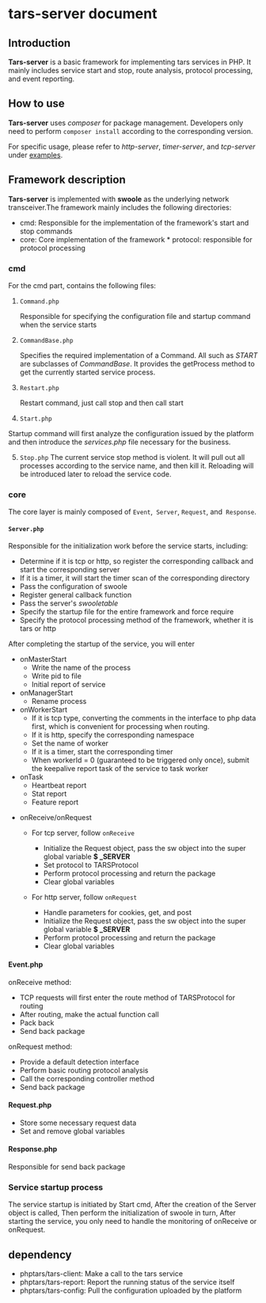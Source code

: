 # tars-server document

## Introduction
**Tars-server** is a basic framework for implementing tars services in PHP. It mainly includes service start and stop, route analysis, protocol processing, and event reporting.

## How to use  
**Tars-server** uses *composer* for package management. Developers only need to perform `composer install` according to the corresponding version.

For specific usage, please refer to *http-server*, *timer-server*, and *tcp-server* under [examples](https://github.com/TarsPHP/TarsPHP/tree/master/examples). 

## Framework description
**Tars-server** is implemented with **swoole** as the underlying network transceiver.The framework mainly includes the following directories:

* cmd: Responsible for the implementation of the framework's start and stop commands  
* core: Core implementation of the framework * protocol: responsible for protocol processing 
  
### cmd
For the cmd part, contains the following files:
1. `Command.php` 

   Responsible for specifying the configuration file and startup command when the service starts

2. `CommandBase.php` 

   Specifies the required implementation of a Command. All such as *START* are subclasses of *CommandBase*. It provides the getProcess method to get the currently started service process.  

3. `Restart.php` 

   Restart command, just call stop and then call start

4. `Start.php` 

  Startup command will first analyze the configuration issued by the platform and then introduce the *services.php* file necessary for the business.  

5. `Stop.php` 
  The current service stop method is violent. It will pull out all processes according to the service name, and then kill it. Reloading will be introduced later to reload the service code.


### core  
The core layer is mainly composed of `Event`,` Server`, `Request`, and` Response`.  

#### `Server.php`    
 Responsible for the initialization work before the service starts, including:
   * Determine if it is tcp or http, so register the corresponding callback and start the corresponding server
   * If it is a timer, it will start the timer scan of the corresponding directory
   * Pass the configuration of swoole 
   * Register general callback function  
   * Pass the server's *swooletable*  
   * Specify the startup file for the entire framework and force require  
   * Specify the protocol processing method of the framework, whether it is tars or http

After completing the startup of the service, you will enter    
* onMasterStart
    - Write the name of the process 
    - Write pid to file  
    - Initial report of service  
* onManagerStart
    - Rename process  
* onWorkerStart  
    - If it is tcp type, converting the comments in the interface to php data first, which is convenient for processing when routing.  
    - If it is http, specify the corresponding namespace  
    - Set the name of worker  
    - If it is a timer, start the corresponding timer  
    - When workerId = 0 (guaranteed to be triggered only once), submit the keepalive report task of the service to task worker
* onTask
    - Heartbeat report
    - Stat report
    - Feature report  
- onReceive/onRequest  
    + For tcp server, follow `onReceive`
        *  Initialize the Request object, pass the sw object into the super global variable **$ _SERVER**  
        * Set protocol to TARSProtocol
        * Perform protocol processing and return the package  
        * Clear global variables
    
    + For http server, follow `onRequest`
        * Handle parameters for cookies, get, and post  
        * Initialize the Request object, pass the sw object into the super global variable **$ _SERVER**  
        * Perform protocol processing and return the package  
        * Clear global variables  

#### Event.php    
onReceive method:  
   * TCP requests will first enter the route method of TARSProtocol for routing  
   * After routing, make the actual function call  
   * Pack back  
   * Send back package  

onRequest method:  
   * Provide a default detection interface
   * Perform basic routing protocol analysis 
   * Call the corresponding controller method  
   * Send back package  

#### Request.php  
- Store some necessary request data  
- Set and remove global variables  
  
#### Response.php  
Responsible for send back package 


### Service startup process  
The service startup is initiated by Start cmd, After the creation of the Server object is called, Then perform the initialization of swoole in turn, After starting the service, you only need to handle the monitoring of onReceive or onRequest. 

## dependency  
* phptars/tars-client: Make a call to the tars service  
* phptars/tars-report: Report the running status of the service itself  
* phptars/tars-config: Pull the configuration uploaded by the platform